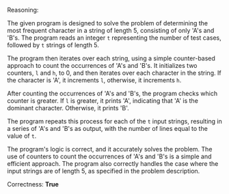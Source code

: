 Reasoning:

The given program is designed to solve the problem of determining the most frequent character in a string of length 5, consisting of only 'A's and 'B's. The program reads an integer `t` representing the number of test cases, followed by `t` strings of length 5.

The program then iterates over each string, using a simple counter-based approach to count the occurrences of 'A's and 'B's. It initializes two counters, `l` and `h`, to 0, and then iterates over each character in the string. If the character is 'A', it increments `l`, otherwise, it increments `h`.

After counting the occurrences of 'A's and 'B's, the program checks which counter is greater. If `l` is greater, it prints 'A', indicating that 'A' is the dominant character. Otherwise, it prints 'B'.

The program repeats this process for each of the `t` input strings, resulting in a series of 'A's and 'B's as output, with the number of lines equal to the value of `t`.

The program's logic is correct, and it accurately solves the problem. The use of counters to count the occurrences of 'A's and 'B's is a simple and efficient approach. The program also correctly handles the case where the input strings are of length 5, as specified in the problem description.

Correctness: **True**